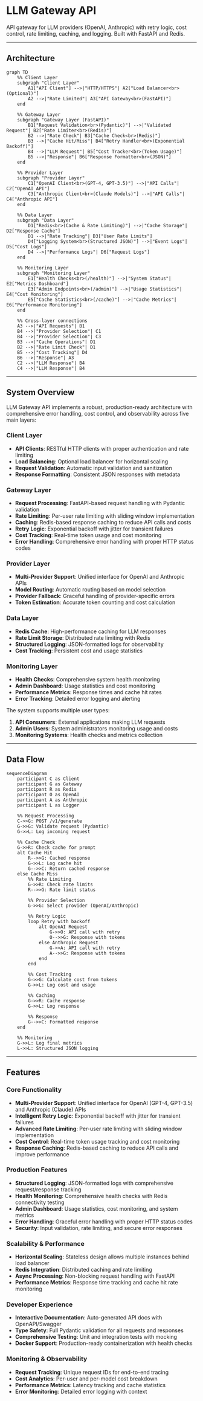# LLM Gateway API

API gateway for LLM providers (OpenAI, Anthropic) with retry logic, cost control, rate limiting, caching, and logging. Built with FastAPI and Redis.

---

## Architecture

```mermaid
graph TD
    %% Client Layer
    subgraph "Client Layer"
        A1["API Client"] -->|"HTTP/HTTPS"| A2["Load Balancer<br>(Optional)"]
        A2 -->|"Rate Limited"| A3["API Gateway<br>(FastAPI)"]
    end

    %% Gateway Layer
    subgraph "Gateway Layer (FastAPI)"
        B1["Request Validation<br>(Pydantic)"] -->|"Validated Request"| B2["Rate Limiter<br>(Redis)"]
        B2 -->|"Rate Check"| B3["Cache Check<br>(Redis)"]
        B3 -->|"Cache Hit/Miss"| B4["Retry Handler<br>(Exponential Backoff)"]
        B4 -->|"LLM Request"| B5["Cost Tracker<br>(Token Usage)"]
        B5 -->|"Response"| B6["Response Formatter<br>(JSON)"]
    end

    %% Provider Layer
    subgraph "Provider Layer"
        C1["OpenAI Client<br>(GPT-4, GPT-3.5)"] -->|"API Calls"| C2["OpenAI API"]
        C3["Anthropic Client<br>(Claude Models)"] -->|"API Calls"| C4["Anthropic API"]
    end

    %% Data Layer
    subgraph "Data Layer"
        D1["Redis<br>(Cache & Rate Limiting)"] -->|"Cache Storage"| D2["Response Cache"]
        D1 -->|"Rate Tracking"| D3["User Rate Limits"]
        D4["Logging System<br>(Structured JSON)"] -->|"Event Logs"| D5["Cost Logs"]
        D4 -->|"Performance Logs"| D6["Request Logs"]
    end

    %% Monitoring Layer
    subgraph "Monitoring Layer"
        E1["Health Checks<br>(/health)"] -->|"System Status"| E2["Metrics Dashboard"]
        E3["Admin Endpoints<br>(/admin)"] -->|"Usage Statistics"| E4["Cost Monitoring"]
        E5["Cache Statistics<br>(/cache)"] -->|"Cache Metrics"| E6["Performance Monitoring"]
    end

    %% Cross-layer connections
    A3 -->|"API Requests"| B1
    B4 -->|"Provider Selection"| C1
    B4 -->|"Provider Selection"| C3
    B3 -->|"Cache Operations"| D1
    B2 -->|"Rate Limit Check"| D1
    B5 -->|"Cost Tracking"| D4
    B6 -->|"Response"| A3
    C2 -->|"LLM Response"| B4
    C4 -->|"LLM Response"| B4
```

---

## System Overview

LLM Gateway API implements a robust, production-ready architecture with comprehensive error handling, cost control, and observability across five main layers:

### **Client Layer**

- **API Clients**: RESTful HTTP clients with proper authentication and rate limiting
- **Load Balancing**: Optional load balancer for horizontal scaling
- **Request Validation**: Automatic input validation and sanitization
- **Response Formatting**: Consistent JSON responses with metadata

### **Gateway Layer**

- **Request Processing**: FastAPI-based request handling with Pydantic validation
- **Rate Limiting**: Per-user rate limiting with sliding window implementation
- **Caching**: Redis-based response caching to reduce API calls and costs
- **Retry Logic**: Exponential backoff with jitter for transient failures
- **Cost Tracking**: Real-time token usage and cost monitoring
- **Error Handling**: Comprehensive error handling with proper HTTP status codes

### **Provider Layer**

- **Multi-Provider Support**: Unified interface for OpenAI and Anthropic APIs
- **Model Routing**: Automatic routing based on model selection
- **Provider Fallback**: Graceful handling of provider-specific errors
- **Token Estimation**: Accurate token counting and cost calculation

### **Data Layer**

- **Redis Cache**: High-performance caching for LLM responses
- **Rate Limit Storage**: Distributed rate limiting with Redis
- **Structured Logging**: JSON-formatted logs for observability
- **Cost Tracking**: Persistent cost and usage statistics

### **Monitoring Layer**

- **Health Checks**: Comprehensive system health monitoring
- **Admin Dashboard**: Usage statistics and cost monitoring
- **Performance Metrics**: Response times and cache hit rates
- **Error Tracking**: Detailed error logging and alerting

The system supports multiple user types:

1. **API Consumers**: External applications making LLM requests
2. **Admin Users**: System administrators monitoring usage and costs
3. **Monitoring Systems**: Health checks and metrics collection

---

## Data Flow

```mermaid
sequenceDiagram
    participant C as Client
    participant G as Gateway
    participant R as Redis
    participant O as OpenAI
    participant A as Anthropic
    participant L as Logger

    %% Request Processing
    C->>G: POST /v1/generate
    G->>G: Validate request (Pydantic)
    G->>L: Log incoming request

    %% Cache Check
    G->>R: Check cache for prompt
    alt Cache Hit
        R-->>G: Cached response
        G->>L: Log cache hit
        G-->>C: Return cached response
    else Cache Miss
        %% Rate Limiting
        G->>R: Check rate limits
        R-->>G: Rate limit status

        %% Provider Selection
        G->>G: Select provider (OpenAI/Anthropic)

        %% Retry Logic
        loop Retry with backoff
            alt OpenAI Request
                G->>O: API call with retry
                O-->>G: Response with tokens
            else Anthropic Request
                G->>A: API call with retry
                A-->>G: Response with tokens
            end
        end

        %% Cost Tracking
        G->>G: Calculate cost from tokens
        G->>L: Log cost and usage

        %% Caching
        G->>R: Cache response
        G->>L: Log response

        %% Response
        G-->>C: Formatted response
    end

    %% Monitoring
    G->>L: Log final metrics
    L->>L: Structured JSON logging
```

---

## Features

### **Core Functionality**

- **Multi-Provider Support**: Unified interface for OpenAI (GPT-4, GPT-3.5) and Anthropic (Claude) APIs
- **Intelligent Retry Logic**: Exponential backoff with jitter for transient failures
- **Advanced Rate Limiting**: Per-user rate limiting with sliding window implementation
- **Cost Control**: Real-time token usage tracking and cost monitoring
- **Response Caching**: Redis-based caching to reduce API calls and improve performance

### **Production Features**

- **Structured Logging**: JSON-formatted logs with comprehensive request/response tracking
- **Health Monitoring**: Comprehensive health checks with Redis connectivity testing
- **Admin Dashboard**: Usage statistics, cost monitoring, and system metrics
- **Error Handling**: Graceful error handling with proper HTTP status codes
- **Security**: Input validation, rate limiting, and secure error responses

### **Scalability & Performance**

- **Horizontal Scaling**: Stateless design allows multiple instances behind load balancer
- **Redis Integration**: Distributed caching and rate limiting
- **Async Processing**: Non-blocking request handling with FastAPI
- **Performance Metrics**: Response time tracking and cache hit rate monitoring

### **Developer Experience**

- **Interactive Documentation**: Auto-generated API docs with OpenAPI/Swagger
- **Type Safety**: Full Pydantic validation for all requests and responses
- **Comprehensive Testing**: Unit and integration tests with mocking
- **Docker Support**: Production-ready containerization with health checks

### **Monitoring & Observability**

- **Request Tracking**: Unique request IDs for end-to-end tracing
- **Cost Analytics**: Per-user and per-model cost breakdown
- **Performance Metrics**: Latency tracking and cache statistics
- **Error Monitoring**: Detailed error logging with context

